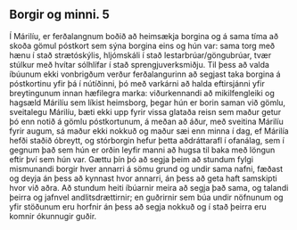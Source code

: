 ## Borgir og minni. 5


Í Márilíu, er ferðalangnum boðið að heimsækja borgina og á sama tíma að skoða gömul póstkort sem sýna borgina eins og hún var: sama torg með hænu í stað strætóskýlis, hljómskáli í stað lestarbrúar/göngubrúar, tvær stúlkur með hvítar sólhlífar í stað sprengjuverksmiðju. Til þess að valda íbúunum ekki vonbrigðum verður ferðalangurinn að segjast taka borgina á póstkortinu yfir þá í nútíðinni, þó með varkárni að halda eftirsjánni yfir breytingunum innan hæfilegra marka: viðurkennandi að mikilfengleiki og hagsæld Márilíu sem líkist heimsborg, þegar hún er borin saman við gömlu, sveitalegu Márilíu, bæti ekki upp fyrir vissa glataða reisn sem maður getur þó enn notið á gömlu póstkortunum, á meðan að áður, með sveitina Márilíu fyrir augum, sá maður ekki nokkuð og maður sæi enn minna í dag, ef Márilía hefði staðið óbreytt, og stórborgin hefur þetta aðdráttarafl í ofanálag, sem í gegnum það sem hún er orðin leyfir manni að hugsa til baka með löngun eftir því sem hún var.
Gættu þín þó að segja þeim að stundum fylgi mismunandi borgir hver annarri á sömu grund og undir sama nafni, fæðast og deyja án þess að kynnast hvor annarri, án þess að geta haft samskipti hvor við aðra. Að stundum heiti íbúarnir meira að segja það sama, og talandi þeirra og jafnvel andlitsdrættirnir; en guðrirnir sem búa undir nöfnunum og yfir stöðunum eru horfnir án þess að segja nokkuð og í stað þeirra eru komnir ókunnugir guðir.
